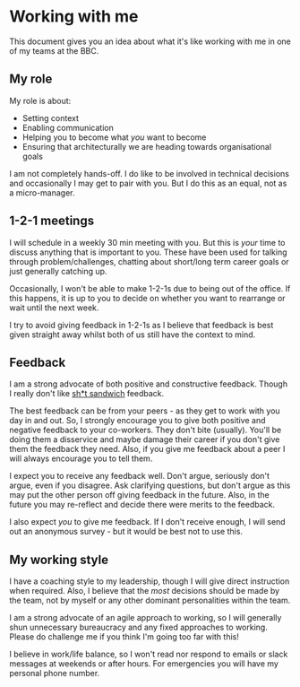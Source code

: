 # Working with me
This document gives you an idea about what it's like working with me in one of my teams at the BBC.

## My role  
My role is about:
* Setting context
* Enabling communication
* Helping you to become what *you* want to become
* Ensuring that architecturally we are heading towards organisational goals 

I am not completely hands-off. I do like to be involved in technical decisions and occasionally I may get to pair with you. But I do this as an equal, not as a micro-manager.

## 1-2-1 meetings
I will schedule in a weekly 30 min meeting with you.  But this is *your* time to discuss anything that is important to you.  These have been used for talking through problem/challenges, chatting about short/long term career goals or just generally catching up.

Occasionally, I won't be able to make 1-2-1s due to being out of the office.  If this happens, it is up to you to decide on whether you want to rearrange or wait until the next week.

I try to avoid giving feedback in 1-2-1s as I believe that feedback is best given straight away whilst both of us still have the context to mind.

## Feedback
I am a strong advocate of both positive and constructive feedback.  Though I really don't like [sh*t sandwich](https://medium.com/@clavien/enough-of-the-shit-sandwich-how-to-do-feedback-better-985350eb958) feedback.  

The best feedback can be from your peers - as they get to work with you day in and out.  So, I strongly encourage you to give both positive and negative feedback to your co-workers.  They don't bite (usually).  You'll be doing them a disservice and maybe damage their career if you don't give them the feedback they need. Also, if you give me feedback about a peer I will always encourage you to tell them.

I expect you to receive any feedback well. Don't argue, seriously don't argue, even if you disagree.  Ask clarifying questions, but don't argue as this may put the other person off giving feedback in the future.  Also, in the future you may re-reflect and decide there were merits to the feedback.

I also expect *you* to give me feedback.  If I don't receive enough, I will send out an anonymous survey - but it would be best not to use this.

## My working style
I have a coaching style to my leadership, though I will give direct instruction when required.  Also, I believe that the _most_ decisions should be made by the team, not by myself or any other dominant personalities within the team. 

I am a strong advocate of an agile approach to working, so I will generally shun unnecessary bureaucracy and any fixed approaches to working.  Please do challenge me if you think I'm going too far with this!

I believe in work/life balance, so I won't read nor respond to emails or slack messages at weekends or after hours.  For emergencies you will have my personal phone number.
